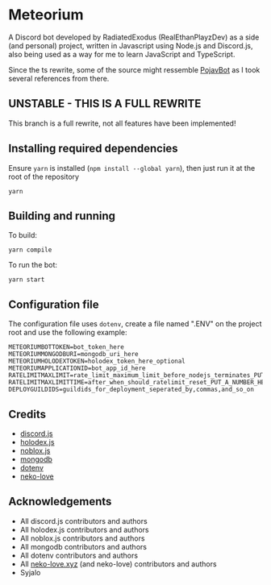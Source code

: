 # Meteorium
A Discord bot developed by RadiatedExodus (RealEthanPlayzDev) as a side (and personal) project, written in Javascript using Node.js and Discord.js, also being used as a way for me to learn JavaScript and TypeScript.

Since the ts rewrite, some of the source might ressemble [PojavBot](https://github.com/PojavLauncherTeam/PojavBot) as I took several references from there.

## UNSTABLE - THIS IS A FULL REWRITE
This branch is a full rewrite, not all features have been implemented!

## Installing required dependencies
Ensure ``yarn`` is installed (``npm install --global yarn``), then just run it at the root of the repository
```
yarn
```

## Building and running
To build:
```
yarn compile
```

To run the bot:
```
yarn start
```

## Configuration file
The configuration file uses ``dotenv``, create a file named ".ENV" on the project root and use the following example:
```
METEORIUMBOTTOKEN=bot_token_here
METEORIUMMONGODBURI=mongodb_uri_here
METEORIUMHOLODEXTOKEN=holodex_token_here_optional
METEORIUMAPPLICATIONID=bot_app_id_here
RATELIMITMAXLIMIT=rate_limit_maximum_limit_before_nodejs_terminates_PUT_A_NUMBER_HERE
RATELIMITMAXLIMITTIME=after_when_should_ratelimit_reset_PUT_A_NUMBER_HERE
DEPLOYGUILDIDS=guildids_for_deployment_seperated_by,commas,and_so_on
```

## Credits
- [discord.js](https://github.com/discordjs/discord.js)
- [holodex.js](https://github.com/HolodexNet/holodex.js)
- [noblox.js](https://github.com/noblox/noblox.js)
- [mongodb](https://github.com/mongodb/node-mongodb-native)
- [dotenv](https://github.com/motdotla/dotenv)
- [neko-love](https://github.com/Androz2091/neko-love)

## Acknowledgements
- All discord.js contributors and authors
- All holodex.js contributors and authors
- All noblox.js contributors and authors
- All mongodb contributors and authors
- All dotenv contributors and authors
- All [neko-love.xyz](https://neko-love.xyz) (and neko-love) contributors and authors
- Syjalo
